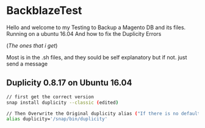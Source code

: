 # BackblazeTest
Hello and welcome to my Testing to Backup a Magento DB and its files. Running on a ubuntu 16.04 And how to fix the Duplicity Errors

(*The ones that i get*)

Most is in the .sh files, and they sould be self explanatory but if not. just send a message

## Duplicity 0.8.17 on Ubuntu 16.04

```bash
// first get the correct version
snap install duplicity --classic (edited)

// Then Overwrite the Original duplicity alias ("If there is no default one, still do it to get that nice alias running")
alias duplicity='/snap/bin/duplicity'
```
